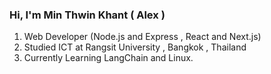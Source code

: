 ### Hi, I'm Min Thwin Khant ( Alex )

1. Web Developer (Node.js and Express , React and Next.js)
2. Studied ICT at Rangsit University , Bangkok , Thailand
3. Currently Learning LangChain and Linux.
   
